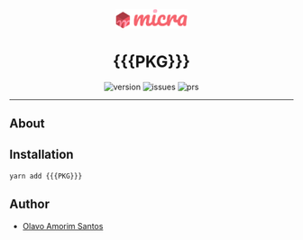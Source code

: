 <div align="center">
  <img src=".config/assets/logo.png?raw=true" width="25%">
</div>

<h1 align="center">{{{PKG}}}</h1>

<p align="center">
  <img alt="version" src="https://img.shields.io/npm/v/{{{PKG}}}.svg">
  <img alt="issues" src="https://img.shields.io/github/issues/{{{REPO}}}/{{{NAME.LOWECASE}}}.svg">
  <img alt="prs" src="https://img.shields.io/github/issues-pr/{{{REPO}}}/{{{NAME.LOWECASE}}}.svg">
</p>

<hr />

## About

<!-- TODO -->

## Installation

```sh
yarn add {{{PKG}}}
```

## Author

- [Olavo Amorim Santos](https://github.com/olavoasantos)
